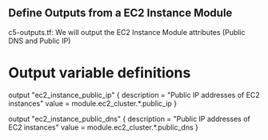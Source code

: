 ## Define Outputs from a EC2 Instance Module
c5-outputs.tf: We will output the EC2 Instance Module attributes (Public DNS and Public IP)
# Output variable definitions

output "ec2_instance_public_ip" {
  description = "Public IP addresses of EC2 instances"
  value       = module.ec2_cluster.*.public_ip
}

output "ec2_instance_public_dns" {
  description = "Public IP addresses of EC2 instances"
  value       = module.ec2_cluster.*.public_dns
}